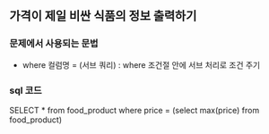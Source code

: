 ## 가격이 제일 비싼 식품의 정보 출력하기

### 문제에서 사용되는 문법
- where 컬럼명 = (서브 쿼리) : where 조건절 안에 서브 처리로 조건 주기

### sql 코드

SELECT * from food_product where price = (select max(price) from food_product)